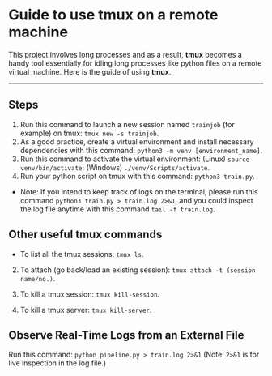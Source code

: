 # Guide to use tmux on a remote machine
This project involves long processes and as a result, **tmux** becomes a handy tool essentially for idling long processes like python files on a remote virtual machine. Here is the guide of using **tmux**. 

-----

## Steps
1. Run this command to launch a new session named `trainjob` (for example) on tmux: `tmux new -s trainjob`.
2. As a good practice, create a virtual environment and install necessary dependencies with this command: `python3 -m venv [environment_name]`.
3. Run this command to activate the virtual environment: (Linux) `source venv/bin/activate`; (Windows) `./venv/Scripts/activate`.
4. Run your python script on tmux with this command: `python3 train.py`.
* Note: If you intend to keep track of logs on the terminal, please run this command `python3 train.py > train.log 2>&1`, and you could inspect the log file anytime with this command `tail -f train.log`.

## Other useful **tmux** commands
* To list all the tmux sessions: `tmux ls`.

2. To attach (go back/load an existing session): `tmux attach -t (session name/no.)`.

3. To kill a tmux session: `tmux kill-session`.

4) To kill a tmux server: `tmux kill-server`.

## Observe Real-Time Logs from an External File
Run this command: `python pipeline.py > train.log 2>&1` (Note: `2>&1` is for live inspection in the log file.)